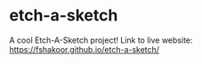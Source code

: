 # etch-a-sketch

A cool Etch-A-Sketch project! Link to live website: https://fshakoor.github.io/etch-a-sketch/
